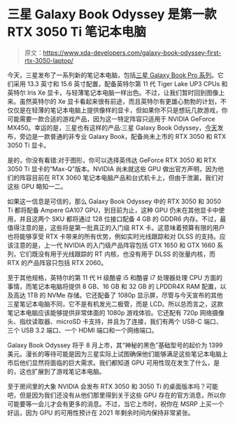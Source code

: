 # 三星 Galaxy Book Odyssey 是第一款 RTX 3050 Ti 笔记本电脑

> 原文：<https://www.xda-developers.com/galaxy-book-odyssey-first-rtx-3050-laptop/>

今天，三星发布了一系列新的笔记本电脑，包括[三星 Galaxy Book Pro 系列](https://www.xda-developers.com/samsung-galaxy-book-pro-laptops-2021/)。它们采用 13.3 英寸和 15.6 英寸配置，配备英特尔第 11 代 Tiger Lake UP3 CPUs 和英特尔 Iris Xe 显卡，与轻薄笔记本电脑一样出色。不过，让我们暂时回到图像上来。虽然英特尔的 Xe 显卡看起来很有前途，而且英特尔有更雄心勃勃的计划，不仅仅是在轻薄的笔记本电脑上提供像样的显卡，但如果你不只是想玩几款游戏，你可能需要一款合适的游戏产品，因为这一特定阵容只适用于 NVIDIA GeForce MX450。幸运的是，三星也有这样的产品:三星 Galaxy Book Odyssey，[今天](https://news.samsung.com/global/infographic-enjoy-all-day-productivity-and-connectivity-with-the-galaxy-book-and-galaxy-book-odyssey)发布，旁边是一款普通的非专业 Galaxy Book，配备尚未上市的 RTX 3050 和 RTX 3050 Ti 显卡。

是的，你没有看错:对于图形，你可以选择英伟达 GeForce RTX 3050 和 RTX 3050 Ti 显卡的“Max-Q”版本。NVIDIA 尚未就这些 GPU 做出官方声明，因为他们的阵容目前在 RTX 3060 笔记本电脑产品和台式机卡上，但由于泄漏，我们对这些 GPU 略知一二。

如果这一信息是可信的，那么 Galaxy Book Odyssey 中的 RTX 3050 和 3050 Ti 都将配备 Ampere GA107 GPU，到目前为止，这种 GPU 仍未在其他显卡中使用，并且这两个 SKU 都将通过 128 位接口配备 4 GB 的 GDDR6 内存。不过，最值得注意的是，这些将是第一批真正的入门级 RTX 卡。这意味着预算有限的用户也将能够享受 RTX 卡带来的所有优势，例如实时光线跟踪和对 DLSS 的支持。应该注意的是，上一代 NVIDIA 的入门级产品阵容包括 GTX 1650 和 GTX 1660 系列，它们既没有用于光线跟踪的 RT 内核，也没有用于 DLSS 的张量内核，而 RTX 的产品阵容只包括 RTX 2060。

至于其他规格，英特尔的第 11 代 H 级酷睿 i5 和酷睿 i7 处理器处理 CPU 方面的事情，而笔记本电脑将提供 8 GB、16 GB 和 32 GB 的 LPDDR4X RAM 配置，以及高达 1TB 的 NVMe 存储。它还配备了 1080p 显示屏，尽管与今天宣布的其他三星笔记本电脑不同，它不是有机发光二极管，而是 LCD。所以总而言之，这款笔记本电脑应该能够提供非常体面的 1080p 游戏体验。它还配有 720p 网络摄像头、指纹读取器、microSD 卡支持，并且为了连接，我们有两个 USB-C 端口、三个 USB 3.2 端口、一个 HDMI 端口和一个网络端口。

Galaxy Book Odyssey 将于 8 月上市，其“神秘的黑色”基础型号的起价为 1399 美元。漫长的等待可能是因为三星实际上试图确保他们能够满足这些笔记本电脑上市后他们显然将面临的巨大需求。我们都知道 GPU 可用性现在发生了什么，是的，这也扩展到了游戏笔记本电脑。

至于房间里的大象 NVIDIA 会发布 RTX 3050 和 3050 Ti 的桌面版本吗？可能吧，但是因为我们还没有从他们那里得到关于这些 GPU 存在的官方消息，所以你可能要等一会儿才会有更多的消息。不过，当它上市时，祝你在 MSRP 上买一个好运，因为 GPU 的可用性预计在 2021 年剩余时间内保持非常紧张。